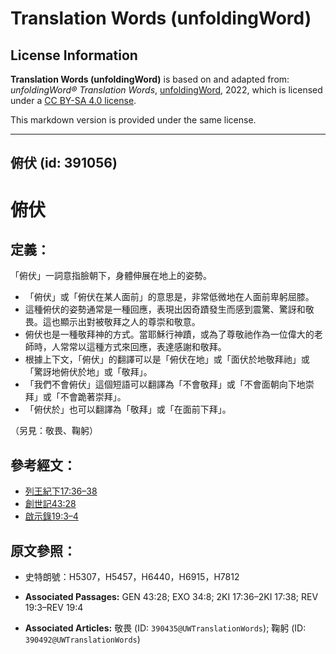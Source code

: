 # Translation Words (unfoldingWord)

## License Information

**Translation Words (unfoldingWord)** is based on and adapted from: _unfoldingWord® Translation Words_, [unfoldingWord](https://unfoldingword.org/utw), 2022, which is licensed under a [CC BY-SA 4.0 license](https://creativecommons.org/licenses/by-sa/4.0/legalcode.en).

This markdown version is provided under the same license.



--------------------------------

## 俯伏 (id: 391056)

俯伏
==

定義：
---

「俯伏」一詞意指臉朝下，身體伸展在地上的姿勢。

* 「俯伏」或「俯伏在某人面前」的意思是，非常低微地在人面前卑躬屈膝。
* 這種俯伏的姿勢通常是一種回應，表現出因奇蹟發生而感到震驚、驚訝和敬畏。這也顯示出對被敬拜之人的尊崇和敬意。
* 俯伏也是一種敬拜神的方式。當耶穌行神蹟，或為了尊敬祂作為一位偉大的老師時，人常常以這種方式來回應，表達感謝和敬拜。
* 根據上下文，「俯伏」的翻譯可以是「俯伏在地」或「面伏於地敬拜祂」或「驚訝地俯伏於地」或「敬拜」。
* 「我們不會俯伏」這個短語可以翻譯為「不會敬拜」或「不會面朝向下地崇拜」或「不會跪著崇拜」。
* 「俯伏於」也可以翻譯為「敬拜」或「在面前下拜」。

（另見：敬畏、鞠躬）

參考經文：
-----

* [列王紀下17:36–38](https://ref.ly/2Kgs17:36-2Kgs17:38)
* [創世記43:28](https://ref.ly/Gen43:28)
* [啟示錄19:3–4](https://ref.ly/Rev19:3-Rev19:4)

原文參照：
-----

* 史特朗號：H5307，H5457，H6440，H6915，H7812

* **Associated Passages:** GEN 43:28; EXO 34:8; 2KI 17:36–2KI 17:38; REV 19:3–REV 19:4
* **Associated Articles:** 敬畏 (ID: `390435@UWTranslationWords`); 鞠躬 (ID: `390492@UWTranslationWords`)

